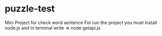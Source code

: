 # puzzle-test
Mini Project for check word sentence
For run the project you must install node.js 
and in terminal write => node getapi.js
